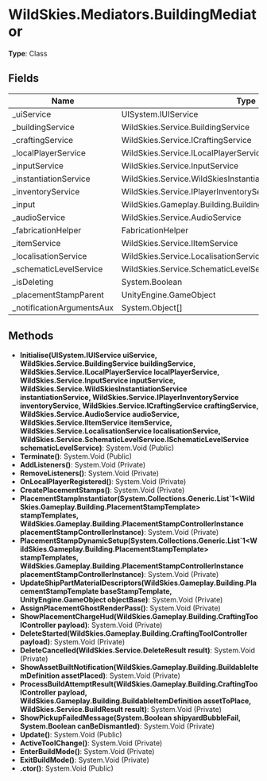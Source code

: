 ﻿# WildSkies.Mediators.BuildingMediator

**Type**: Class

## Fields

| Name | Type | Access |
|------|------|--------|
| _uiService | UISystem.IUIService | Private |
| _buildingService | WildSkies.Service.BuildingService | Private |
| _craftingService | WildSkies.Service.ICraftingService | Private |
| _localPlayerService | WildSkies.Service.ILocalPlayerService | Private |
| _inputService | WildSkies.Service.InputService | Private |
| _instantiationService | WildSkies.Service.WildSkiesInstantiationService | Private |
| _inventoryService | WildSkies.Service.IPlayerInventoryService | Private |
| _input | WildSkies.Gameplay.Building.BuildingInput | Private |
| _audioService | WildSkies.Service.AudioService | Private |
| _fabricationHelper | FabricationHelper | Private |
| _itemService | WildSkies.Service.IItemService | Private |
| _localisationService | WildSkies.Service.LocalisationService | Private |
| _schematicLevelService | WildSkies.Service.SchematicLevelService.ISchematicLevelService | Private |
| _isDeleting | System.Boolean | Private |
| _placementStampParent | UnityEngine.GameObject | Private |
| _notificationArgumentsAux | System.Object[] | Private |

## Methods

- **Initialise(UISystem.IUIService uiService, WildSkies.Service.BuildingService buildingService, WildSkies.Service.ILocalPlayerService localPlayerService, WildSkies.Service.InputService inputService, WildSkies.Service.WildSkiesInstantiationService instantiationService, WildSkies.Service.IPlayerInventoryService inventoryService, WildSkies.Service.ICraftingService craftingService, WildSkies.Service.AudioService audioService, WildSkies.Service.IItemService itemService, WildSkies.Service.LocalisationService localisationService, WildSkies.Service.SchematicLevelService.ISchematicLevelService schematicLevelService)**: System.Void (Public)
- **Terminate()**: System.Void (Public)
- **AddListeners()**: System.Void (Private)
- **RemoveListeners()**: System.Void (Private)
- **OnLocalPlayerRegistered()**: System.Void (Private)
- **CreatePlacementStamps()**: System.Void (Private)
- **PlacementStampInstantiator(System.Collections.Generic.List`1<WildSkies.Gameplay.Building.PlacementStampTemplate> stampTemplates, WildSkies.Gameplay.Building.PlacementStampControllerInstance placementStampControllerInstance)**: System.Void (Private)
- **PlacementStampDynamicSetup(System.Collections.Generic.List`1<WildSkies.Gameplay.Building.PlacementStampTemplate> stampTemplates, WildSkies.Gameplay.Building.PlacementStampControllerInstance placementStampControllerInstance)**: System.Void (Private)
- **UpdateShipPartMaterialDescriptors(WildSkies.Gameplay.Building.PlacementStampTemplate baseStampTemplate, UnityEngine.GameObject objectBase)**: System.Void (Private)
- **AssignPlacementGhostRenderPass()**: System.Void (Private)
- **ShowPlacementChargeHud(WildSkies.Gameplay.Building.CraftingToolController payload)**: System.Void (Private)
- **DeleteStarted(WildSkies.Gameplay.Building.CraftingToolController payload)**: System.Void (Private)
- **DeleteCancelled(WildSkies.Service.DeleteResult result)**: System.Void (Private)
- **ShowAssetBuiltNotification(WildSkies.Gameplay.Building.BuildableItemDefinition assetPlaced)**: System.Void (Private)
- **ProcessBuildAttemptResult(WildSkies.Gameplay.Building.CraftingToolController payload, WildSkies.Gameplay.Building.BuildableItemDefinition assetToPlace, WildSkies.Service.BuildResult result)**: System.Void (Private)
- **ShowPickupFailedMessage(System.Boolean shipyardBubbleFail, System.Boolean canBeDismantled)**: System.Void (Private)
- **Update()**: System.Void (Public)
- **ActiveToolChange()**: System.Void (Private)
- **EnterBuildMode()**: System.Void (Private)
- **ExitBuildMode()**: System.Void (Private)
- **.ctor()**: System.Void (Public)

